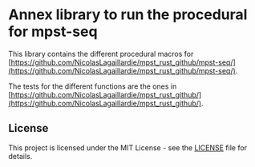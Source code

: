 # Annex library to run the procedural for mpst-seq

This library contains the different procedural macros for [https://github.com/NicolasLagaillardie/mpst_rust_github/mpst-seq/](https://github.com/NicolasLagaillardie/mpst_rust_github/mpst-seq/).

The tests for the different functions are the ones in [https://github.com/NicolasLagaillardie/mpst_rust_github/](https://github.com/NicolasLagaillardie/mpst_rust_github/).
## License

This project is licensed under the MIT License - see the [LICENSE](LICENSE) file for details.